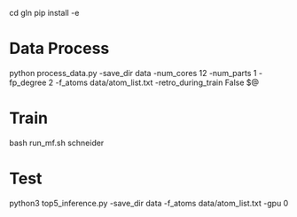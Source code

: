 cd gln
pip install -e

# Data Process
python process_data.py -save_dir data -num_cores 12 -num_parts 1 -fp_degree 2 -f_atoms data/atom_list.txt -retro_during_train False $@

# Train
bash run_mf.sh schneider

# Test
python3 top5_inference.py -save_dir data -f_atoms data/atom_list.txt -gpu 0